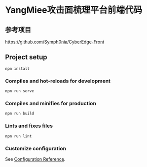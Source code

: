 # YangMiee攻击面梳理平台前端代码

## 参考项目
https://github.com/Symph0nia/CyberEdge-Front

## Project setup
```
npm install
```

### Compiles and hot-reloads for development
```
npm run serve
```

### Compiles and minifies for production
```
npm run build
```

### Lints and fixes files
```
npm run lint
```

### Customize configuration
See [Configuration Reference](https://cli.vuejs.org/config/).

